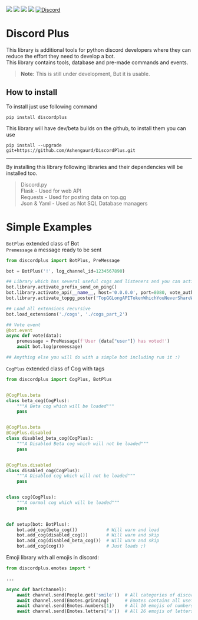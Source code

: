 ![](https://img.shields.io/badge/dynamic/json?color=green&label=build&query=status&url=https%3A%2F%2Fjitpack.io%2Fapi%2Fbuilds%2Fcom.github.Ashengaurd%2FDiscordPlus%2FlatestOk)
![](https://img.shields.io/github/license/Ashengaurd/DiscordPlus)
![](https://img.shields.io/github/v/release/Ashengaurd/DiscordPlus)
![](https://img.shields.io/github/downloads/Ashengaurd/DiscordPlus/total)
[![Discord](https://img.shields.io/discord/690930221930643467?label=discord)](https://discord.gg/6exsySK)
# Discord Plus
This library is additional tools for python discord developers where they can reduce the effort they need to develop a bot.  
This library contains tools, database and pre-made commands and events.

> **Note:** This is still under development, But it is usable. 

## How to install
To install just use following command
```shell
pip install discordplus
```
This library will have dev/beta builds on the github, to install them you can use
```shell
pip install --upgrade git+https://github.com/Ashengaurd/DiscordPlus.git
```
***
By installing this library following libraries and their dependencies will be installed too.
> Discord.py  
> Flask - Used for web API  
> Requests - Used for posting data on top.gg  
> Json & Yaml - Used as Not SQL Database managers

# Simple Examples
`BotPlus` extended class of Bot  
`Premessage` a message ready to be sent
```python
from discordplus import BotPlus, PreMessage

bot = BotPlus('!', log_channel_id=1234567890)

## Library which has several useful cogs and listeners and you can activate them
bot.library.activate_prefix_send_on_ping()
bot.library.activate_api(__name__, host='0.0.0.0', port=8080, vote_auth='It is valid')
bot.library.activate_topgg_poster('TopGGLongAPITokenWhichYouNeverShareWithAnyIndividual')

## Load all extensions recursive
bot.load_extensions('./cogs', './cogs_part_2')

## Vote event
@bot.event
async def vote(data):
    premessage = PreMessage(f'User {data["user"]} has voted!')
    await bot.log(premessage)

## Anything else you will do with a simple bot including run it :)
```
`CogPlus` extended class of Cog with tags

```python
from discordplus import CogPlus, BotPlus


@CogPlus.beta
class beta_cog(CogPlus):
    """A Beta cog which will be loaded"""
    pass


@CogPlus.beta
@CogPlus.disabled
class disabled_beta_cog(CogPlus):
    """A Disabled Beta cog which will not be loaded"""
    pass


@CogPlus.disabled
class disabled_cog(CogPlus):
    """A Disabled cog which will not be loaded"""
    pass


class cog(CogPlus):
    """A normal cog which will be loaded"""
    pass

    
def setup(bot: BotPlus):
    bot.add_cog(beta_cog())           # Will warn and load
    bot.add_cog(disabled_cog())       # Will warn and skip
    bot.add_cog(disabled_beta_cog())  # Will warn and skip
    bot.add_cog(cog())                # Just loads ;)
```
Emoji library with all emojis in discord:
```python
from discordplus.emotes import *

...

async def bar(channel):
    await channel.send(People.get('smile'))  # All categories of discord official emojis
    await channel.send(Emotes.grinning)      # Emotes contains all useful emojis as variables for easier access
    await channel.send(Emotes.numbers[1])    # All 10 emojis of numbers accessible
    await channel.send(Emotes.letters['a'])  # All 26 emojis of letters accessible
```